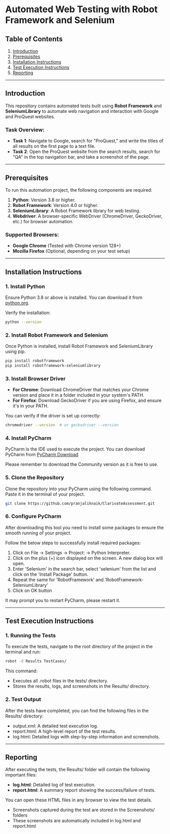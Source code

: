 # Automated Web Testing with Robot Framework and Selenium

## Table of Contents
1. [Introduction](#introduction)
2. [Prerequisites](#prerequisites)
3. [Installation Instructions](#installation-instructions)
4. [Test Execution Instructions](#test-execution-instructions)
5. [Reporting](#reporting)

---

## Introduction
This repository contains automated tests built using **Robot Framework** and **SeleniumLibrary** to automate web navigation and interaction with Google and ProQuest websites.

### Task Overview:
- **Task 1**: Navigate to Google, search for "ProQuest," and write the titles of all results on the first page to a text file.
- **Task 2**: Open the ProQuest website from the search results, search for "QA" in the top navigation bar, and take a screenshot of the page.

---

## Prerequisites
To run this automation project, the following components are required:
1. **Python**: Version 3.8 or higher.
2. **Robot Framework**: Version 4.0 or higher.
3. **SeleniumLibrary**: A Robot Framework library for web testing.
4. **Webdriver**: A browser-specific WebDriver (ChromeDriver, GeckoDriver, etc.) for browser automation.

### Supported Browsers:
- **Google Chrome** (Tested with Chrome version 128+)
- **Mozilla Firefox** (Optional, depending on your test setup)

---

## Installation Instructions

### 1. Install Python
Ensure Python 3.8 or above is installed. You can download it from [python.org](https://www.python.org/downloads/).

Verify the installation:
```bash
python --version
```

### 2. Install Robot Framework and Selenium
Once Python is installed, install Robot Framework and SeleniumLibrary using pip.
```bash
pip install robotframework
pip install robotframework-seleniumlibrary
```

### 3. Install Browser Driver

- **For Chrome**: Download ChromeDriver that matches your Chrome version and place it in a folder included in your system's PATH.
- **For Firefox**: Download GeckoDriver if you are using Firefox, and ensure it's in your PATH.

You can verify if the driver is set up correctly:
```bash
chromedriver --version  # or geckodriver --version
```

### 4. Install PyCharm

PyCharm is the IDE used to execute the project. You can download PyCharm from [PyCharm Download](https://www.jetbrains.com/pycharm/download/)

Please remember to download the Community version as it is free to use.

### 5. Clone the Repository
Clone the repository into your PyCharm using the following command. Paste it in the terminal of your project. 

```bash
git clone https://github.com/pranjaliknaik/ClarivateAssessment.git
```

### 6. Configure PyCharm 
After downloading this tool you need to install some packages to ensure the smooth running of your project.

Follow the below steps to successfully install required packages:

1. Click on File -> Settings -> Project:<YourProjectName> -> Python Interpreter.
2. Click on the plus (+) icon displayed on the screen. A new dialog box will open.
3. Enter 'Selenium' in the search bar, select 'selenium' from the list and click on the 'Install Package' button.
4. Repeat the same for 'RobotFramework' and 'RobotFramework-SeleniumLibrary' 
5. Click on OK button

It may prompt you to restart PyCharm, please restart it.


---

## Test Execution Instructions

### 1. Running the Tests

To execute the tests, navigate to the root directory of the project in the terminal and run:

```bash
robot -d Results TestCases/
```

This command:
- Executes all .robot files in the tests/ directory.
- Stores the results, logs, and screenshots in the Results/ directory.

### 2. Test Output
After the tests have completed, you can find the following files in the Results/ directory:

- output.xml: A detailed test execution log.
- report.html: A high-level report of the test results.
- log.html: Detailed logs with step-by-step information and screenshots.

---

## Reporting
After executing the tests, the Results/ folder will contain the following important files:

- **log.html**: Detailed log of test execution.
- **report.html**: A summary report showing the success/failure of tests.

You can open these HTML files in any browser to view the test details.

- Screenshots captured during the test are stored in the Screenshots/ folders
- These screenshots are automatically included in log.html and report.html

